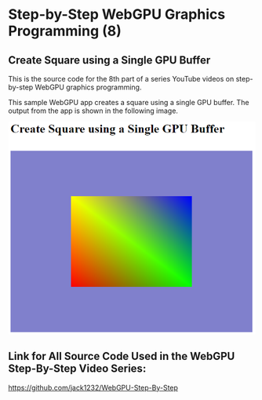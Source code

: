 # Step-by-Step WebGPU Graphics Programming (8) 
## Create Square using a Single GPU Buffer 

This is the source code for the 8th part of a series YouTube videos on step-by-step WebGPU graphics programming.

This sample WebGPU app creates a square using a single GPU buffer. The output from the app is shown in the following image.

![image01](dist/assets/image01.png)

## Link for All Source Code Used in the WebGPU Step-By-Step Video Series:

https://github.com/jack1232/WebGPU-Step-By-Step